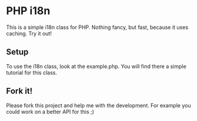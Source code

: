 # PHP i18n
This is a simple i18n class for PHP. Nothing fancy, but fast, because it uses caching. Try it out!

## Setup
To use the i18n class, look at the example.php. You will find there a simple tutorial for this class.

## Fork it!
Please fork this project and help me with the development. For example you could work on a better API for this ;)
